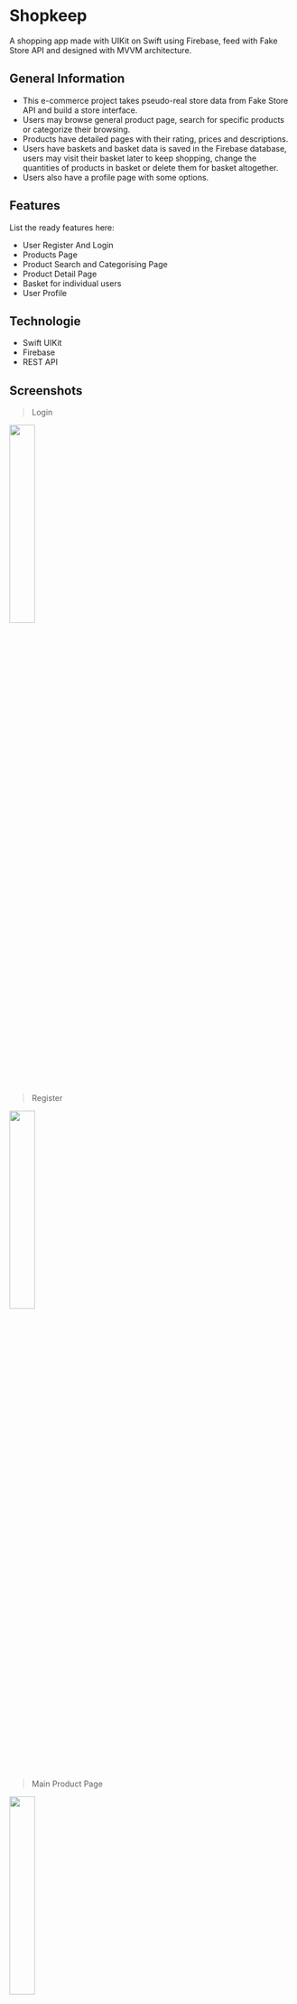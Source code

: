 # Shopkeep

A shopping app made with UIKit on Swift using Firebase, feed with Fake Store API and designed with MVVM architecture.

## General Information
- This e-commerce project takes pseudo-real store data from Fake Store API and build a store interface.
- Users may browse general product page, search for specific products or categorize their browsing.
- Products have detailed pages with their rating, prices and descriptions.
- Users have baskets and basket data is saved in the Firebase database, users may visit their basket later to keep shopping, change the quantities of products in basket or delete them for basket altogether.
- Users also have a profile page with some options.

## Features
List the ready features here:
- User Register And Login
- Products Page
- Product Search and Categorising Page
- Product Detail Page
- Basket for individual users
- User Profile


## Technologie
- Swift UIKit
- Firebase
- REST API

## Screenshots

> Login

<img src="https://user-images.githubusercontent.com/49480936/200582613-e623b576-7291-4fd0-92b8-77ca4e7f506f.PNG" width=30% height=30%>

> Register

<img src="https://user-images.githubusercontent.com/49480936/200582614-d2301aab-c864-44de-b146-5a2c004810f5.PNG" width=30% height=30%>

> Main Product Page

<img src="https://user-images.githubusercontent.com/49480936/200582581-16a9b8c6-42b3-405a-bf19-ffe657e4377e.PNG" width=30% height=30%>

> Search and Categorize

<img src="https://user-images.githubusercontent.com/49480936/200582591-121ca55d-5334-4d87-9fa9-b3bc6ea953b0.PNG" width=30% height=30%>

> Detailed Product Page

<img src="https://user-images.githubusercontent.com/49480936/200582606-a82aacda-f6dd-4e26-ba4f-a9ec97ac89e2.PNG" width=30% height=30%>

> Profile Page

<img src="https://user-images.githubusercontent.com/49480936/200582602-4a5905c5-ea2b-4757-8350-ea07e32b5625.PNG" width=30% height=30%>

> Basket

<img src="https://user-images.githubusercontent.com/49480936/200582612-8094a664-6798-4fa9-a706-831594b8a803.PNG" width=30% height=30%>

> Login

<img src="https://user-images.githubusercontent.com/49480936/200582613-e623b576-7291-4fd0-92b8-77ca4e7f506f.PNG" width=30% height=30%>

> Register

<img src="https://user-images.githubusercontent.com/49480936/200582614-d2301aab-c864-44de-b146-5a2c004810f5.PNG" width=30% height=30%>


https://user-images.githubusercontent.com/49480936/200250760-94dc62c9-651a-4d6e-9105-41f65a9cca62.mp4

